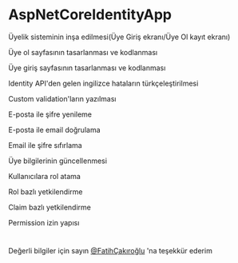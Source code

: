 # AspNetCoreIdentityApp

Üyelik sisteminin inşa edilmesi(Üye Giriş ekranı/Üye Ol  kayıt ekranı)

Üye ol sayfasının tasarlanması ve kodlanması

Üye giriş sayfasının tasarlanması ve kodlanması

Identity API'den gelen ingilizce hataların türkçeleştirilmesi

Custom validation'ların yazılması

E-posta ile şifre yenileme

E-posta ile email doğrulama

Email ile şifre sıfırlama 

Üye bilgilerinin güncellenmesi

Kullanıcılara rol atama 

Rol bazlı yetkilendirme

Claim bazlı yetkilendirme 

Permission izin yapısı

#
Değerli bilgiler için sayın [@FatihÇakıroğlu](https://github.com/Fcakiroglu16) 'na teşekkür ederim
